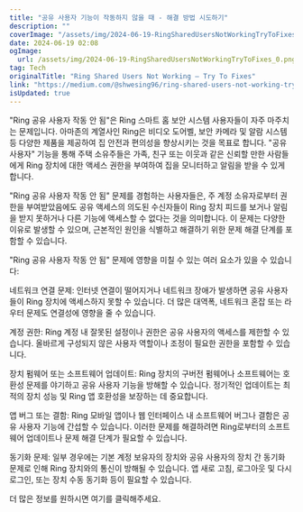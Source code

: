 ```yaml
---
title: "공유 사용자 기능이 작동하지 않을 때 - 해결 방법 시도하기"
description: ""
coverImage: "/assets/img/2024-06-19-RingSharedUsersNotWorkingTryToFixes_0.png"
date: 2024-06-19 02:08
ogImage: 
  url: /assets/img/2024-06-19-RingSharedUsersNotWorkingTryToFixes_0.png
tag: Tech
originalTitle: "Ring Shared Users Not Working — Try To Fixes"
link: "https://medium.com/@shwesing96/ring-shared-users-not-working-try-to-fixes-fb6524c4463b"
isUpdated: true
---
```






"Ring 공유 사용자 작동 안 됨"은 Ring 스마트 홈 보안 시스템 사용자들이 자주 마주치는 문제입니다. 아마존의 계열사인 Ring은 비디오 도어벨, 보안 카메라 및 알람 시스템 등 다양한 제품을 제공하여 집 안전과 편의성을 향상시키는 것을 목표로 합니다. "공유 사용자" 기능을 통해 주택 소유주들은 가족, 친구 또는 이웃과 같은 신뢰할 만한 사람들에게 Ring 장치에 대한 액세스 권한을 부여하여 집을 모니터하고 알림을 받을 수 있게 합니다.

"Ring 공유 사용자 작동 안 됨" 문제를 경험하는 사용자들은, 주 계정 소유자로부터 권한을 부여받았음에도 공유 액세스의 의도된 수신자들이 Ring 장치 피드를 보거나 알림을 받지 못하거나 다른 기능에 액세스할 수 없다는 것을 의미합니다. 이 문제는 다양한 이유로 발생할 수 있으며, 근본적인 원인을 식별하고 해결하기 위한 문제 해결 단계를 포함할 수 있습니다.

"Ring 공유 사용자 작동 안 됨" 문제에 영향을 미칠 수 있는 여러 요소가 있을 수 있습니다:

네트워크 연결 문제: 인터넷 연결이 떨어지거나 네트워크 장애가 발생하면 공유 사용자들이 Ring 장치에 액세스하지 못할 수 있습니다. 더 많은 대역폭, 네트워크 혼잡 또는 라우터 문제도 연결성에 영향을 줄 수 있습니다.

<div class="content-ad"></div>

계정 권한: Ring 계정 내 잘못된 설정이나 권한은 공유 사용자의 액세스를 제한할 수 있습니다. 올바르게 구성되지 않은 사용자 역할이나 조정이 필요한 권한을 포함할 수 있습니다.

장치 펌웨어 또는 소프트웨어 업데이트: Ring 장치의 구버전 펌웨어나 소프트웨어는 호환성 문제를 야기하고 공유 사용자 기능을 방해할 수 있습니다. 정기적인 업데이트는 최적의 장치 성능 및 Ring 앱 호환성을 보장하는 데 중요합니다.

앱 버그 또는 결함: Ring 모바일 앱이나 웹 인터페이스 내 소프트웨어 버그나 결함은 공유 사용자 기능에 간섭할 수 있습니다. 이러한 문제를 해결하려면 Ring로부터의 소프트웨어 업데이트나 문제 해결 단계가 필요할 수 있습니다.

동기화 문제: 일부 경우에는 기본 계정 보유자의 장치와 공유 사용자의 장치 간 동기화 문제로 인해 Ring 장치와의 통신이 방해될 수 있습니다. 앱 새로 고침, 로그아웃 및 다시 로그인, 또는 장치 수동 동기화 등이 필요할 수 있습니다.

<div class="content-ad"></div>

더 많은 정보를 원하시면 여기를 클릭해주세요.